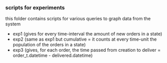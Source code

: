 
### scripts for experiments

this folder contains scripts for various queries to graph data from the system

- exp1 (gives for every time-interval the amount of new orders in a state) 
- exp2 (same as exp1 but cumulative = it counts at every time-unit the population of the orders in a state) 
- exp3 (gives, for each order, the time passed from creation to deliver = order_t.datetime - delivered.datetime)

